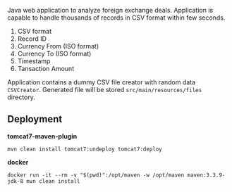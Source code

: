 Java web application to analyze foreign exchange deals. Application is capable to handle thousands of records in CSV format within few seconds.

1. CSV format 
2. Record ID
3. Currency From (ISO format)
4. Currency To (ISO format)
5. Timestamp
6. Tansaction Amount

Application contains a dummy CSV file creator with random data `CSVCreator`. Generated file will be stored `src/main/resources/files` directory.


## Deployment

**tomcat7-maven-plugin**

```mvn clean install tomcat7:undeploy tomcat7:deploy```

**docker**

```docker run -it --rm -v "$(pwd)":/opt/maven -w /opt/maven maven:3.3.9-jdk-8 mvn clean install```
